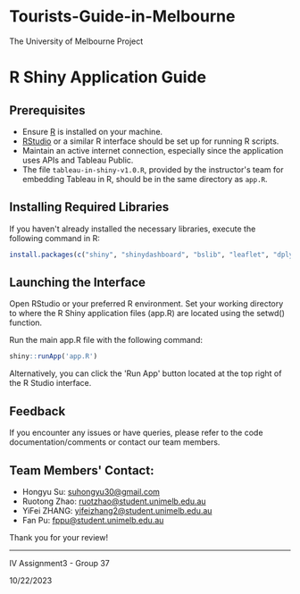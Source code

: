 # Tourists-Guide-in-Melbourne
The University of Melbourne Project

# R Shiny Application Guide

## Prerequisites

- Ensure [R](https://cran.r-project.org/mirrors.html) is installed on your machine.
- [RStudio](https://rstudio.com/products/rstudio/download/) or a similar R interface should be set up for running R scripts.
- Maintain an active internet connection, especially since the application uses APIs and Tableau Public.
- The file `tableau-in-shiny-v1.0.R`, provided by the instructor's team for embedding Tableau in R, should be in the same directory as `app.R`.

## Installing Required Libraries

If you haven't already installed the necessary libraries, execute the following command in R:
```R
install.packages(c("shiny", "shinydashboard", "bslib", "leaflet", "dplyr", "leaflet.extras", "httr", "jsonlite", "purrr", "sf", "htmltools"))
```



## Launching the Interface
Open RStudio or your preferred R environment.
Set your working directory to where the R Shiny application files (app.R) are located using the setwd() function.

Run the main app.R file with the following command:
```R
shiny::runApp('app.R')
```

Alternatively, you can click the 'Run App' button located at the top right of the R Studio interface.

## Feedback
If you encounter any issues or have queries, please refer to the code documentation/comments or contact our team members.

## Team Members' Contact:
- Hongyu Su: suhongyu30@gmail.com
- Ruotong Zhao: ruotzhao@student.unimelb.edu.au
- YiFei ZHANG: yifeizhang2@student.unimelb.edu.au
- Fan Pu: fppu@student.unimelb.edu.au

Thank you for your review!

---

IV Assignment3 - Group 37

10/22/2023
